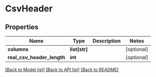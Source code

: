 # CsvHeader

## Properties
Name | Type | Description | Notes
------------ | ------------- | ------------- | -------------
**columns** | **list[str]** |  | [optional] 
**real_csv_header_length** | **int** |  | [optional] 

[[Back to Model list]](../README.md#documentation-for-models) [[Back to API list]](../README.md#documentation-for-api-endpoints) [[Back to README]](../README.md)

